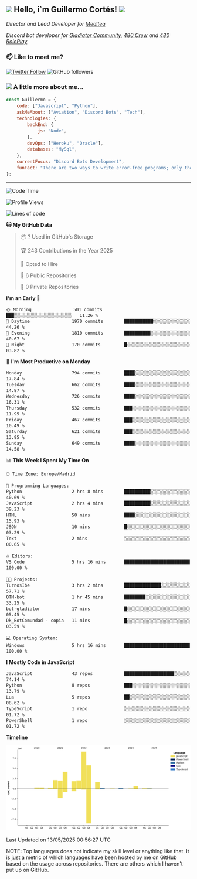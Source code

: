 <h2><img src="https://emojis.slackmojis.com/emojis/images/1531849430/4246/blob-sunglasses.gif?1531849430" width="30"/> Hello, i`m Guillermo Cortés! <img src="https://media.giphy.com/media/PiuVH04cd9JcmqqWKK/giphy.gif" width="50"></h2>
<p><em>Director and Lead Developer for <a href="https://mediteavirtual.es/">Meditea</a>
</em></p>
<p><em>Discord bot developer for <a href="https://discord.comunidadgladiator.com">Gladiator Community</a>, <a href="https://discord.gg/UpvpkUbGdA">480 Crew</a> and <a href="https://discord.gg/dmMRQgH3tu">480 RolePlay</a>
</em></p>

### 📫 Like to meet me?

[![Twitter Follow](https://img.shields.io/twitter/follow/concara3443?label=Follow)](https://twitter.com/intent/follow?screen_name=concara3443)
![GitHub followers](https://img.shields.io/github/followers/concara3443?label=Follow&style=social)

### <img src="https://media.giphy.com/media/WFZvB7VIXBgiz3oDXE/giphy.gif" width="50"> A little more about me...  

```javascript
const Guillermo = {
    code: ["Javascript", "Python"],
    askMeAbout: ["Aviation", "Discord Bots", "Tech"],
    technologies: {
        backEnd: {
            js: "Node",
        },
        devOps: ["Heroku", "Oracle"],
        databases: "MySql",
    },
    currentFocus: "Discord Bots Development",
    funFact: "There are two ways to write error-free programs; only the third one works"
};
```

---

<!--START_SECTION:waka-->
![Code Time](http://img.shields.io/badge/Code%20Time-607%20hrs%2013%20mins-blue)

![Profile Views](http://img.shields.io/badge/Profile%20Views-0-blue)

![Lines of code](https://img.shields.io/badge/From%20Hello%20World%20I%27ve%20Written-29.8%20million%20lines%20of%20code-blue)

**🐱 My GitHub Data** 

> 📦 ? Used in GitHub's Storage 
 > 
> 🏆 243 Contributions in the Year 2025
 > 
> 💼 Opted to Hire
 > 
> 📜 6 Public Repositories 
 > 
> 🔑 0 Private Repositories 
 > 
**I'm an Early 🐤** 

```text
🌞 Morning                501 commits         ███░░░░░░░░░░░░░░░░░░░░░░   11.26 % 
🌆 Daytime                1970 commits        ███████████░░░░░░░░░░░░░░   44.26 % 
🌃 Evening                1810 commits        ██████████░░░░░░░░░░░░░░░   40.67 % 
🌙 Night                  170 commits         █░░░░░░░░░░░░░░░░░░░░░░░░   03.82 % 
```
📅 **I'm Most Productive on Monday** 

```text
Monday                   794 commits         ████░░░░░░░░░░░░░░░░░░░░░   17.84 % 
Tuesday                  662 commits         ████░░░░░░░░░░░░░░░░░░░░░   14.87 % 
Wednesday                726 commits         ████░░░░░░░░░░░░░░░░░░░░░   16.31 % 
Thursday                 532 commits         ███░░░░░░░░░░░░░░░░░░░░░░   11.95 % 
Friday                   467 commits         ███░░░░░░░░░░░░░░░░░░░░░░   10.49 % 
Saturday                 621 commits         ███░░░░░░░░░░░░░░░░░░░░░░   13.95 % 
Sunday                   649 commits         ████░░░░░░░░░░░░░░░░░░░░░   14.58 % 
```


📊 **This Week I Spent My Time On** 

```text
🕑︎ Time Zone: Europe/Madrid

💬 Programming Languages: 
Python                   2 hrs 8 mins        ██████████░░░░░░░░░░░░░░░   40.69 % 
JavaScript               2 hrs 4 mins        ██████████░░░░░░░░░░░░░░░   39.23 % 
HTML                     50 mins             ████░░░░░░░░░░░░░░░░░░░░░   15.93 % 
JSON                     10 mins             █░░░░░░░░░░░░░░░░░░░░░░░░   03.29 % 
Text                     2 mins              ░░░░░░░░░░░░░░░░░░░░░░░░░   00.65 % 

🔥 Editors: 
VS Code                  5 hrs 16 mins       █████████████████████████   100.00 % 

🐱‍💻 Projects: 
TurnosIbe                3 hrs 2 mins        ██████████████░░░░░░░░░░░   57.71 % 
QTM-bot                  1 hr 45 mins        ████████░░░░░░░░░░░░░░░░░   33.25 % 
bot-gladiator            17 mins             █░░░░░░░░░░░░░░░░░░░░░░░░   05.45 % 
Dk_BotComundad - copia   11 mins             █░░░░░░░░░░░░░░░░░░░░░░░░   03.59 % 

💻 Operating System: 
Windows                  5 hrs 16 mins       █████████████████████████   100.00 % 
```

**I Mostly Code in JavaScript** 

```text
JavaScript               43 repos            ███████████████████░░░░░░   74.14 % 
Python                   8 repos             ███░░░░░░░░░░░░░░░░░░░░░░   13.79 % 
Lua                      5 repos             ██░░░░░░░░░░░░░░░░░░░░░░░   08.62 % 
TypeScript               1 repo              ░░░░░░░░░░░░░░░░░░░░░░░░░   01.72 % 
PowerShell               1 repo              ░░░░░░░░░░░░░░░░░░░░░░░░░   01.72 % 
```



**Timeline**

![Lines of Code chart](https://raw.githubusercontent.com/Concara3443/Concara3443/main/assets/bar_graph.png)


 Last Updated on 13/05/2025 00:56:27 UTC
<!--END_SECTION:waka-->

NOTE: Top languages does not indicate my skill level or anything like that. It is just a metric of which languages have been hosted by me on GitHub based on the usage across repositories. There are others which I haven't put up on GitHub.
